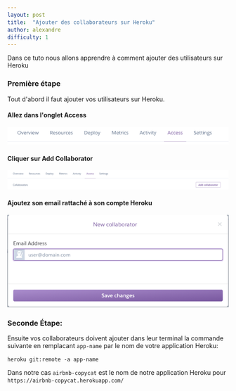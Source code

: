 ```yaml
---
layout: post
title:  "Ajouter des collaborateurs sur Heroku"
author: alexandre
difficulty: 1
---
```


Dans ce tuto nous allons apprendre à comment ajouter des utilisateurs sur Heroku

### Première étape

Tout d'abord il faut ajouter vos utilisateurs sur Heroku.

#### Allez dans l'onglet Access

![Allez dans l'onglet Access](/images/posts/heroku-tabs.png)

#### Cliquer sur Add Collaborator

![Cliquer sur Add Collaborator](/images/posts/heroku-button.png)

#### Ajoutez son email rattaché à son compte Heroku

![Ajoutez son email rattaché à son compte Heroku](/images/posts/heroku-email.png)

### Seconde Étape:

Ensuite vos collaborateurs doivent ajouter dans leur terminal la commande suivante en remplacant `app-name` par le nom de votre application Heroku:

```
heroku git:remote -a app-name
```

Dans notre cas `airbnb-copycat` est le nom de notre application Heroku pour `https://airbnb-copycat.herokuapp.com/`
